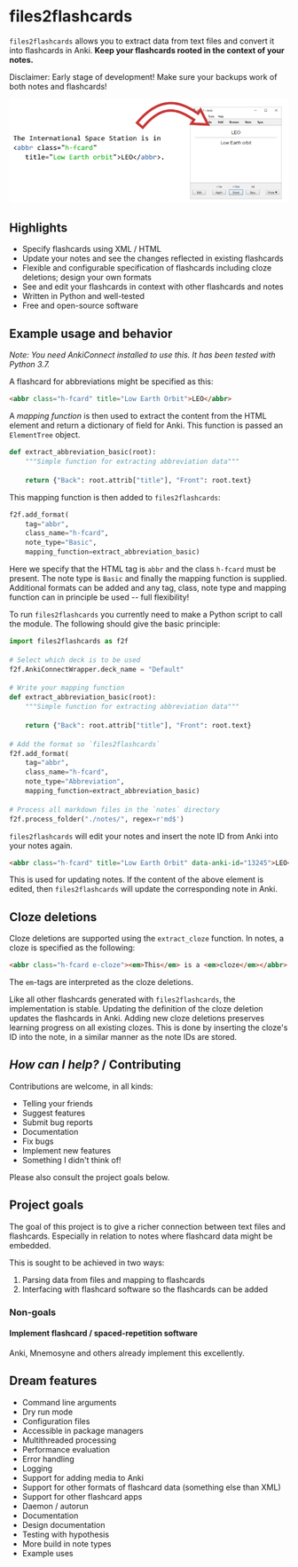 files2flashcards
================

`files2flashcards` allows you to extract data from text files and convert it into flashcards in Anki. **Keep your flashcards rooted in the context of your notes.**

Disclaimer: Early stage of development! Make sure your backups work of both notes and flashcards!

![](illustration.png)

Highlights
----------

* Specify flashcards using XML / HTML
* Update your notes and see the changes reflected in existing flashcards
* Flexible and configurable specification of flashcards including cloze deletions; design your own formats
* See and edit your flashcards in context with other flashcards and notes
* Written in Python and well-tested
* Free and open-source software

Example usage and behavior
--------------------------

_Note: You need AnkiConnect installed to use this. It has been tested with Python&nbsp;3.7._

A flashcard for abbreviations might be specified as this:

```HTML
<abbr class="h-fcard" title="Low Earth Orbit">LEO</abbr>
```

A _mapping function_ is then used to extract the content from the HTML element and return a dictionary of field for Anki. This function is passed an `ElementTree` object.

```python
def extract_abbreviation_basic(root):
    """Simple function for extracting abbreviation data"""

    return {"Back": root.attrib["title"], "Front": root.text}
```

This mapping function is then added to `files2flashcards`:

```python
f2f.add_format(
    tag="abbr",
    class_name="h-fcard",
    note_type="Basic",
    mapping_function=extract_abbreviation_basic)
```

Here we specify that the HTML tag is `abbr` and the class `h-fcard` must be present. The note type is `Basic` and finally the mapping function is supplied. Additional formats can be added and any tag, class, note type and mapping function can in principle be used -- full flexibility!

To run `files2flashcards` you currently need to make a Python script to call the module. The following should give the basic principle:

```python
import files2flashcards as f2f

# Select which deck is to be used
f2f.AnkiConnectWrapper.deck_name = "Default"

# Write your mapping function
def extract_abbreviation_basic(root):
    """Simple function for extracting abbreviation data"""

    return {"Back": root.attrib["title"], "Front": root.text}

# Add the format so `files2flashcards`
f2f.add_format(
    tag="abbr",
    class_name="h-fcard",
    note_type="Abbreviation",
    mapping_function=extract_abbreviation_basic)

# Process all markdown files in the `notes` directory
f2f.process_folder("./notes/", regex=r'md$')
```

`files2flashcards` will edit your notes and insert the note ID from Anki into your notes again.

```HTML
<abbr class="h-fcard" title="Low Earth Orbit" data-anki-id="13245">LEO</abbr>
```

This is used for updating notes. If the content of the above element is edited, then `files2flashcards` will update the corresponding note in Anki.

Cloze deletions
---------------

Cloze deletions are supported using the `extract_cloze` function. In notes, a cloze is specified as the following:

```HTML
<abbr class="h-fcard e-cloze"><em>This</em> is a <em>cloze</em></abbr>
```

The `em`-tags are interpreted as the cloze deletions.

Like all other flashcards generated with `files2flashcards`, the implementation is stable. Updating the definition of the cloze deletion updates the flashcards in Anki. Adding new cloze deletions preserves learning progress on all existing clozes. This is done by inserting the cloze's ID into the note, in a similar manner as the note IDs are stored.

_How can I help?_ / Contributing
------------------------------

Contributions are welcome, in all kinds:

* Telling your friends
* Suggest features
* Submit bug reports
* Documentation
* Fix bugs
* Implement new features
* Something I didn't think of!

Please also consult the project goals below.

Project goals
-------------

The goal of this project is to give a richer connection between text files and flashcards. Especially in relation to notes where flashcard data might be embedded.

This is sought to be achieved in two ways:

1. Parsing data from files and mapping to flashcards
2. Interfacing with flashcard software so the flashcards can be added

### Non-goals

#### Implement flashcard / spaced-repetition software

Anki, Mnemosyne and others already implement this excellently.

Dream features
--------------

* Command line arguments
* Dry run mode
* Configuration files
* Accessible in package managers
* Multithreaded processing
* Performance evaluation
* Error handling
* Logging
* Support for adding media to Anki
* Support for other formats of flashcard data (something else than XML)
* Support for other flashcard apps
* Daemon / autorun
* Documentation
* Design documentation
* Testing with hypothesis
* More build in note types
* Example uses
